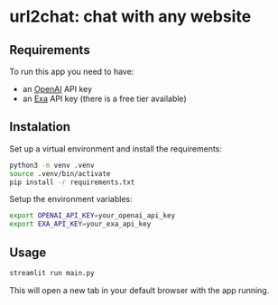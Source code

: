 # url2chat: chat with any website

## Requirements

To run this app you need to have:

- an [OpenAI](https://platform.openai.com/api-keys) API key
- an [Exa](https://exa.ai) API key (there is a free tier available)

## Instalation

Set up a virtual environment and install the requirements:

```bash
python3 -m venv .venv
source .venv/bin/activate
pip install -r requirements.txt
```

Setup the environment variables:

```bash
export OPENAI_API_KEY=your_openai_api_key
export EXA_API_KEY=your_exa_api_key
```

## Usage

```bash
streamlit run main.py
```

This will open a new tab in your default browser with the app running.
